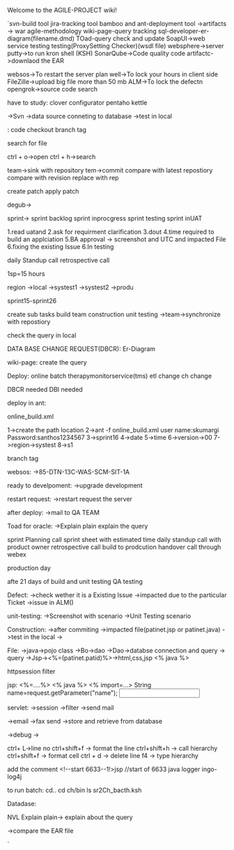 Welcome to the AGILE-PROJECT wiki!


`svn-build tool
jira-tracking tool
bamboo and ant-deployment tool ->artifacts -> war
agile-methodology
wiki-page-query tracking
sql-developer-er-diagram(filename.dmd)
TOad-query check and update
SoapUI->web service testing testing(ProxySetting Checker)(wsdl file)
websphere->server
putty->to run kron shell (KSH)
SonarQube->Code quality code
artifactc->downlaod the EAR


websos->To restart the server
plan well->To lock your hours in client side
FileZille->upload big file more than 50 mb
ALM->To lock the defectn
opengrok->source code search

have to study:
clover configurator
pentaho kettle


->Svn
->data source conneting to database
->test in local

:
code checkout
branch
tag


search for file 

ctrl + o->open
ctrl + h->search

team->sink with repository
tem->commit
compare with latest repostiory
compare with revision
replace with rep

create patch
apply patch

degub->

sprint->
sprint backlog
sprint inprocgress
sprint testing
sprint inUAT

1.read uatand 
2.ask for requirment clarification
3.dout
4.time required to build an applciation
5.BA approval -> screenshot and UTC and impacted File
6.fixing the existing Issue
6.In testing

daily Standup call
retrospective call

1sp=15 hours

region
->local
->systest1
->systest2
->produ

sprint15-sprint26

create sub tasks
build team
construction 
unit testing
->team->synchronize with repostiory

check the query in local

DATA BASE CHANGE REQUEST(DBCR):
Er-Diagram

wiki-page:
create the query

Deploy:
online
batch
therapymonitorservice(tms)
etl change
ch change

DBCR needed
DBI needed



deploy in ant:

online_build.xml

1->create the path location
2->ant -f online_build.xml
user name:skumargi
Password:santhos1234567
3->sprint16
4->date
5->time
6->version->00
7->region->systest
8->s1

branch 
tag


websos:
->85-DTN-13C-WAS-SCM-SIT-1A

ready to develpoment:
->upgrade development

restart request:
->restart request the server

after deploy:
->mail to QA TEAM

Toad for oracle:
->Explain plain
   explain the query


sprint Planning call
sprint sheet with estimated time
daily standup call with product owner
retrospective call
build to prodcution handover call through webex

production day

afte 21 days of build and unit testing
QA testing

Defect:
->check wether it is a Existing Issue
->impacted due to the particular Ticket
->issue in ALM()


unit-testing:
->Screenshot with scenario
->Unit Testing scenario

Construction:
->after commiting
->impacted file(patinet.jsp or patinet.java)
->test in the local
->

File:
->java->pojo class
->Bo->dao
->Dao->databse connection and query -> query
->Jsp-><%=(patinet.patid)%>->html,css,jsp
<% java %>


httpsession
filter

jsp:
<%=....%>
<% java %> 
<% import=...>
String name=request.getParameter("name");
<input type="text" id="name" name="name"></input>

servlet:
->session
->filter
->send mail

->email
->fax send 
->store and retrieve from database

->debug
->

ctrl+ L->line no
ctrl+shift+f  -> format the line
ctrl+shift+h -> call hierarchy
ctrl+shift+f -> format cell
ctrl + d -> delete line
f4 -> type hierarchy


add the comment <!--start 6633--1!>jsp
                 //start of 6633 java
logger ingo-log4j

to run batch:
cd..
cd ch/bin
ls
sr2Ch_bacth.ksh



Datadase:

NVL
Explain plain-> explain about the query

->compare the EAR file























`